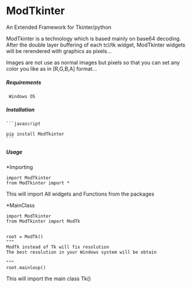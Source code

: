 # ModTkinter

An Extended Framework for Tkinter/python 

ModTkinter is a technology which is based mainly on base64 decoding. After the double layer buffering of each tcl/tk widget, ModTkinter widgets will be rerendered with graphics as pixels...

Images are not use as normal images but pixels so that you can set any color you like as in [R,G,B,A] format...

##### Requirements

     Windows OS


##### Installation
    ```javascript

    pip install ModTkinter
    ```

##### Usage
*Importing
   
    import ModTkinter
    from ModTkinter import *

This will import All widgets and Functions from the packages

*MainClass

    import ModTkinter
    from ModTkinter import ModTk
    
    
    root = ModTk()
    """
    ModTk instead of Tk will fix resolution 
    The best resolution in your Windows system will be obtain
    
    """
    root.mainloop()

This will import the main class Tk()














